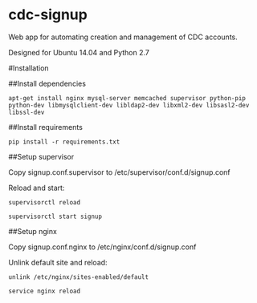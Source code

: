cdc-signup
==========

Web app for automating creation and management of CDC accounts.

Designed for Ubuntu 14.04 and Python 2.7

#Installation

##Install dependencies

`apt-get install nginx mysql-server memcached supervisor python-pip python-dev libmysqlclient-dev libldap2-dev libxml2-dev libsasl2-dev libssl-dev`

##Install requirements

`pip install -r requirements.txt`

##Setup supervisor

Copy signup.conf.supervisor to /etc/supervisor/conf.d/signup.conf

Reload and start:

`supervisorctl reload`

`supervisorctl start signup`

##Setup nginx

Copy signup.conf.nginx to /etc/nginx/conf.d/signup.conf

Unlink default site and reload:

`unlink /etc/nginx/sites-enabled/default`

`service nginx reload`

